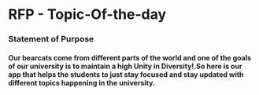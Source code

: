 <h1>RFP - Topic-Of-the-day </h1> 
<h3> Statement of Purpose </h3>

<h4> Our bearcats come from different parts of the world and one of the goals of our university is to maintain a high Unity in Diversity!.So here is our app that helps the students to just stay focused and stay updated with different topics happening in the university. <br>

